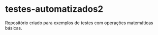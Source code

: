 # testes-automatizados2
Repositório criado para exemplos de testes com operações matemáticas básicas.
